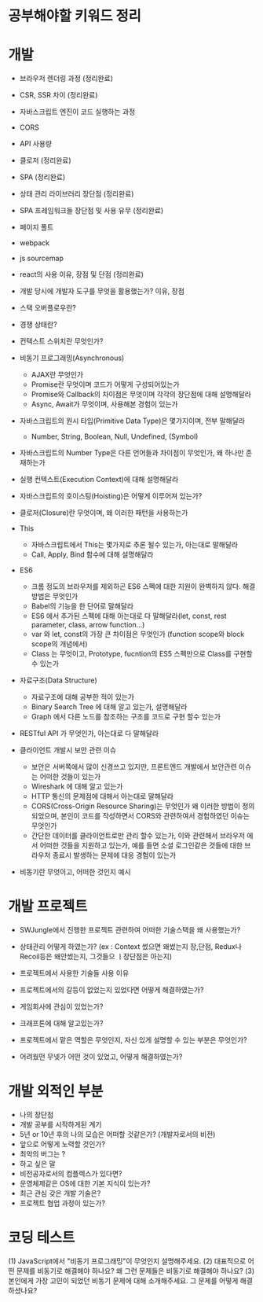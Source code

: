 # 공부해야할 키워드 정리

# 개발

-   브라우저 렌더링 과정 (정리완료)
-   CSR, SSR 차이 (정리완료)
-   자바스크립트 엔진이 코드 실행하는 과정
-   CORS
-   API 사용량
-   클로저 (정리완료)
-   SPA (정리완료)
-   상태 관리 라이브러리 장단점 (정리완료)
-   SPA 프레임워크들 장단점 및 사용 유무 (정리완료)
-   페이지 폴트
-   webpack
-   js sourcemap
-   react의 사용 이유, 장점 및 단점 (정리완료)
-   개발 당시에 개발자 도구를 무엇을 활용했는가? 이유, 장점
-   스택 오버플로우란?
-   경쟁 상태란?
-   컨텍스트 스위치란 무엇인가?
-   비동기 프로그래밍(Asynchronous)
    -   AJAX란 무엇인가
    -   Promise란 무엇이며 코드가 어떻게 구성되어있는가
    -   Promise와 Callback의 차이점은 무엇이며 각각의 장단점에 대해 설명해달라
    -   Async, Await가 무엇이며, 사용해본 경험이 있는가

-   자바스크립트의 원시 타입(Primitive Data Type)은 몇가지이며, 전부 말해달라
    -   Number, String, Boolean, Null, Undefined, (Symbol)

-   자바스크립트의 Number Type은 다른 언어들과 차이점이 무엇인가, 왜 하나만 존재하는가

-   실행 컨텍스트(Execution Context)에 대해 설명해달라
-   자바스크립트의 호이스팅(Hoisting)은 어떻게 이루어져 있는가?
-   클로저(Closure)란 무엇이며, 왜 이러한 패턴을 사용하는가

-   This

    -   자바스크립트에서 This는 몇가지로 추론 될수 있는가, 아는대로 말해달라
    -   Call, Apply, Bind 함수에 대해 설명해달라

-   ES6

    -   크롬 정도의 브라우저를 제외하곤 ES6 스펙에 대한 지원이 완벽하지 않다. 해결방법은 무엇인가
    -   Babel의 기능을 한 단어로 말해달라
    -   ES6 에서 추가된 스펙에 대해 아는대로 다 말해달라(let, const, rest parameter, class, arrow function...)
    -   var 와 let, const의 가장 큰 차이점은 무엇인가 (function scope와 block scope의 개념에서)
    -   Class 는 무엇이고, Prototype, fucntion의 ES5 스펙만으로 Class를 구현할수 있는가

-   자료구조(Data Structure)

    -   자료구조에 대해 공부한 적이 있는가
    -   Binary Search Tree 에 대해 알고 있는가, 설명해달라
    -   Graph 에서 다른 노드를 참조하는 구조를 코드로 구현 할수 있는가

-   RESTful API 가 무엇인가, 아는대로 다 말해달라

-   클라이언트 개발시 보안 관련 이슈

    -   보안은 서버쪽에서 많이 신경쓰고 있지만, 프론트엔드 개발에서 보안관련 이슈는 어떠한 것들이 있는가
    -   Wireshark 에 대해 알고 있는가
    -   HTTP 통신의 문제점에 대해서 아는대로 말해달라
    -   CORS(Cross-Origin Resource Sharing)는 무엇인가 왜 이러한 방법이 정의 되었으며, 본인이 코드를 작성하면서 CORS와 관련하여서 경험하였던 이슈는 무엇인가
    -   간단한 데이터를 클라이언트로만 관리 할수 있는가, 이와 관련해서 브라우저 에서 어떠한 것들을 지원하고 있는가, 예를 들면 소셜 로그인같은 것들에 대한 브라우저 종료시 발생하는 문제에 대응 경험이 있는가

-   비동기란 무엇이고, 어떠한 것인지 예시

# 개발 프로젝트

-   SWJungle에서 진행한 프로젝트 관련하여 어떠한 기술스택을 왜 사용했는가?
-   상태관리 어떻게 하였는가? (ex : Context 썼으면 왜썼는지 장,단점, Redux나 Recoil등은 왜안썼는지, 그것들으 ㅣ장단점은 아는지)
-   프로젝트에서 사용한 기술들 사용 이유

-   프로젝트에서의 갈등이 없었는지 있었다면 어떻게 해결하였는가?
-   게임회사에 관심이 있었는가?
-   크래프톤에 대해 알고있는가?
-   프로젝트에서 맡은 역할은 무엇인지, 자신 있게 설명할 수 있는 부분은 무엇인가?
-   어려웠떤 무넺가 어떤 것이 있었고, 어떻게 해결하였는가?

# 개발 외적인 부분

-   나의 장단점
-   개발 공부를 시작하게된 계기
-   5년 or 10년 후의 나의 모습은 어떠할 것같은가? (개발자로서의 비전)
-   앞으로 어떻게 노력할 것인가?
-   최악의 버그는 ?
-   하고 싶은 말
-   비전공자로서의 컴플렉스가 있다면?
-   운영체제같은 OS에 대한 기본 지식이 있는가?
-   최근 관심 갖은 개발 기술은?
-   프로젝트 협업 과정이 있는가?

# 코딩 테스트

(1) JavaScript에서 "비동기 프로그래밍"이 무엇인지 설명해주세요.
(2) 대표적으로 어떤 문제를 비동기로 해결해야 하나요? 왜 그런 문제들은 비동기로 해결해야 하나요?
(3) 본인에게 가장 고민이 되었던 비동기 문제에 대해 소개해주세요. 그 문제를 어떻게 해결하셨나요?
